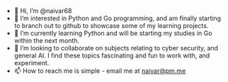 - 👋 Hi, I’m @naivar68
- 👀 I’m interested in Python and Go programming, and am finally starting to branch out to github to showcase some of my learning projects.
- 🌱 I’m currently learning Python and will be starting my studies in Go within the next month.
- 💞️ I’m looking to collaborate on subjects relating to cyber security, and general AI.  I find these topics fascinating and fun to work with, and experiment.
- 📫 How to reach me is simple - email me at naivar@pm.me

<!---
naivar68/naivar68 is a ✨ special ✨ repository because its `README.md` (this file) appears on your GitHub profile.
You can click the Preview link to take a look at your changes.
--->
